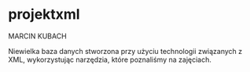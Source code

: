 # projektxml

MARCIN KUBACH

Niewielka baza danych stworzona przy użyciu technologii związanych z XML, wykorzystując narzędzia, które poznaliśmy na zajęciach.
